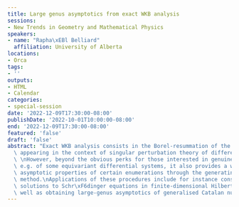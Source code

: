 ```yaml
---
title: Large genus asymptotics from exact WKB analysis
sessions:
- New Trends in Geometry and Mathematical Physics
speakers:
- name: "Rapha\xEBl Belliard"
  affiliation: University of Alberta
locations:
- Orca
tags:
- ''
outputs:
- HTML
- Calendar
categories:
- special-session
date: '2022-12-09T17:30:00-08:00'
publishDate: '2022-10-01T10:00:00-08:00'
end: '2022-12-09T17:30:00-08:00'
featured: 'false'
draft: 'false'
abstract: "Exact WKB analysis consists in the Borel-resummation of the divergent series\
  \ appearing in the context of singular perturbation theory of differential equations.\
  \ \nHowever, beyond the obvious perks for those interested in genuine solutions,\
  \ e.g. of some equivariant differential systems, it also provides a way to study\
  \ asymptotic properties of certain enumerations through the generating function\
  \ method.\nApplications of these procedures include for instance constructing physical\
  \ solutions to Schr\xF6dinger equations in finite-dimensional Hilbert spaces, as\
  \ well as obtaining large-genus asymptotics of generalised Catalan numbers."
---
```

